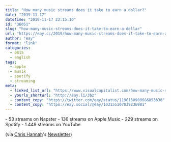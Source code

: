 ```yaml
---
title: "How many music streams does it take to earn a dollar?"
date: "2019-11-17"
datetime: "2019-11-17 22:15:10"
id: "36051"
slug: "how-many-music-streams-does-it-take-to-earn-a-dollar"
url: "https://eay.cc/2019/how-many-music-streams-does-it-take-to-earn-a-dollar/"
author: "eay"
format: "link"
categories:
  - 0815
  - english
tags:
  - apple
  - musik
  - spotify
  - streaming
meta:
  - linked_list_url: "https://www.visualcapitalist.com/how-many-music-streams-to-earn-a-dollar/"
  - yourls_shorturl: "http://eay.li/3bz"
  - content_copy: "https://twitter.com/eay/status/1196160909686853638"
  - content_copy: "https://eay.social/@eay/103155107039236981"
---
```


\- 53 streams on Napster - 136 streams on Apple Music - 229 streams on Spotify - 1.449 streams on YouTube

(via [Chris Hannah](https://blog.chrishannah.me/)'s [Newsletter](https://www.getrevue.co/profile/chrishannah))
